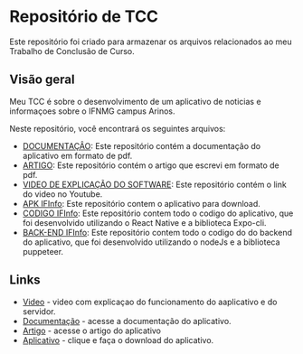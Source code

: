 # Repositório de TCC

Este repositório foi criado para armazenar os arquivos relacionados ao meu Trabalho de Conclusão de Curso. 

## Visão geral

Meu TCC é sobre o desenvolvimento de um aplicativo de noticias e informaçoes sobre o IFNMG campus Arinos. 

Neste repositório, você encontrará os seguintes arquivos:

- [DOCUMENTAÇÂO](./documentacao/DOCUMENTAÇÃO-IFINFO.pdf): Este repositório contém a documentação do aplicativo em formato de pdf.
- [ARTIGO](./artigo/Artigo.pdf): Este repositório contém o artigo que escrevi em formato de pdf.
- [VIDEO DE EXPLICAÇÃO DO SOFTWARE](./video-explicacao/video-youtube.txt): Este repositório contém o link do video no Youtube.
- [APK IFInfo](./apk(aplicativo)/): Este repositório contem o aplicativo para download.
- [CODIGO IFInfo](./codigo-IFInfo/): Este repositório contem todo o codigo do aplicativo, que foi desenvolvido utilizando o React Native e a biblioteca Expo-cli.
- [BACK-END IFInfo](./backend-IFInfo/): Este repositório contem todo o codigo do do backend do aplicativo, que foi desenvolvido utilizando o nodeJs e a biblioteca puppeteer.

## Links
- [Video] - video com explicaçao do funcionamento do aaplicativo e do servidor.
- [Documentação] - acesse a documentação do aplicativo.
- [Artigo] - acesse o artigo do aplicativo
- [Aplicativo] - clique e faça o download do aplicativo.

[Video]: <https://youtu.be/q-Z9jdCIuzk>
[Documentação]: https://drive.google.com/file/d/15kFAlcC83LrfKhE0EY6Q0fvLMoV3fz56/view?usp=share_link>
[Artigo]: <https://drive.google.com/file/d/18O-kjq9uRPTF_oqLWyl93k4_jz5rg3MH/view?usp=share_link>
[Aplicativo]: <https://www.mediafire.com/file/r50be7sp7lm27hi/IFInfo_28-02.apk>

